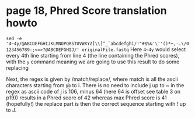 # page 18, Phred Score translation howto
```sed -e '4~4y/@ABCDEFGHIJKLMNOPQRSTUVWXYZ[\\]^_`abcdefghi/!"#$%&'\''()*+,-.\/0123456789:;<=>?@ABCDEFGHIJ/' originalFile.fastq```
Here
`4~4y` would select every 4th line starting from line 4 (the line containing the Phred scores), with the
`y` command meaning we are going to use this result to do some replacing

Next, the regex is given by /match/replace/, where match is all the ascii 
characters starting from @ to i. There is no need to include j up to ~ 
in the regex as ascii code of j is 106, minus 64 
(here 64 is offset see table 3 on p19)) 
results in a Phred score of 42 whereas max Phred score is 41 (hopefully!)
the replace part is then the correct sequence starting with ! up to J.




